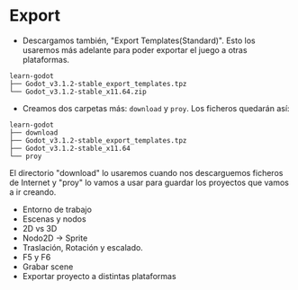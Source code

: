 
# Export

* Descargamos también, "Export Templates(Standard)". Esto los usaremos más adelante para poder exportar el juego a otras plataformas.

```
learn-godot
├── Godot_v3.1.2-stable_export_templates.tpz
└── Godot_v3.1.2-stable_x11.64.zip
```

* Creamos dos carpetas más: `download` y `proy`. Los ficheros quedarán así:

```
learn-godot
├── download
├── Godot_v3.1.2-stable_export_templates.tpz
├── Godot_v3.1.2-stable_x11.64
└── proy
```

El directorio "download" lo usaremos cuando nos descarguemos ficheros de Internet y "proy" lo vamos a usar para guardar los proyectos que vamos a ir creando.

* Entorno de trabajo
* Escenas y nodos
* 2D vs 3D
* Nodo2D -> Sprite
* Traslación, Rotación y escalado.
* F5 y F6
* Grabar scene
* Exportar proyecto a distintas plataformas
